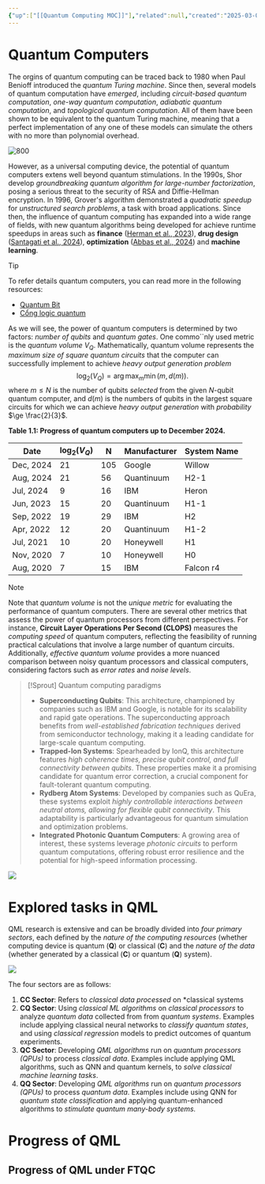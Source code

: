 ```yaml
---
{"up":["[[Quantum Computing MOC]]"],"related":null,"created":"2025-03-07 22:18:26","tags":["quantum_computing"],"dg-publish":true,"permalink":"/research-labs/notes/a-first-glimpse-of-quantum-machine-learning/","dgPassFrontmatter":true}
---
```


# Quantum Computers

The orgins of quantum computing can be traced back to 1980 when Paul Benioff introduced the *quantum Turing machine*. Since then, several models of quantum computation have *emerged*, including *circuit-based quantum computation*, *one-way quantum computation*, *adiabatic quantum computation*, and *topological quantum computation*. All of them have been shown to be equivalent to the quantum Turing machine, meaning that a perfect implementation of any one of these models can simulate the others with no more than polynomial overhead.

![800](https://i.imgur.com/fXMijR9.png)

However, as a universal computing device, the potential of quantum computers extens well beyond quantum stimulations. In the 1990s, Shor develop *groundbreaking quantum algorithm for large-number factorization*, posing a serious threat to the security of RSA and Diffie-Hellman encryption. In 1996, Grover's algorithm demonstrated a *quadratic speedup* for *unstructured search problems*, a task with broad applications. Since then, the influence of quantum computing has expanded into a wide range of fields, with new quantum algorithms being developed for achieve runtime speedups in areas such as **finance** ([Herman et al., 2023](https://arxiv.org/abs/2307.11230)), **drug design** ([Santagati et al., 2024](https://arxiv.org/abs/2301.04114)), **optimization** ([Abbas et al., 2024](https://arxiv.org/abs/2312.02279)) and **machine learning**.

>[!Tip]
>To refer details quantum computers, you can read more in the following resources:
>- [Quantum Bit](Quantum%20Bit.md)
>- [Cổng logic quantum](Research%20Labs/Notes/Cổng%20logic%20quantum.md)
>

As we will see, the power of quantum computers is determined by two factors: *number of qubits* and *quantum gates*. One commo``nly used metric is the *quantum volume* $V_Q$. Mathematically, quantum volume represents the *maximum size of square quantum circuits* that the computer can successfully implement to achieve *heavy output generation problem*
$$\log_2(V_Q) = \arg\max_{m} \min(m, d(m)).$$
where $m\le N$ is the number of qubits *selected* from the given $N$-qubit quantum computer, and $d(m)$ is the numbers of qubits in the largest square circuits for which we can achieve *heavy output generation* with *probability* $\ge \frac{2}{3}$.  

**Table 1.1: Progress of quantum computers up to December 2024.**

| Date      | $\log_2(V_Q)$ | N   | Manufacturer | System Name |
| --------- | ------------- | --- | ------------ | ----------- |
| Dec, 2024 | 21            | 105 | Google       | Willow      |
| Aug, 2024 | 21            | 56  | Quantinuum   | H2-1        |
| Jul, 2024 | 9             | 16  | IBM          | Heron       |
| Jun, 2023 | 15            | 20  | Quantinuum   | H1-1        |
| Sep, 2022 | 19            | 29  | IBM          | H2          |
| Apr, 2022 | 12            | 20  | Quantinuum   | H1-2        |
| Jul, 2021 | 10            | 20  | Honeywell    | H1          |
| Nov, 2020 | 7             | 10  | Honeywell    | H0          |
| Aug, 2020 | 7             | 15  | IBM          | Falcon r4   |
 
>[!Note]
>Note that *quantum volume* is not the *unique metric* for evaluating the performance of quantum computers. There are several other metrics that assess the power of quantum processors from different perspectives. For instance, **Circuit Layer Operations Per Second (CLOPS)** measures the *computing speed* of quantum computers, reflecting the feasibility of running practical calculations that involve a large number of quantum circuits. Additionally, *effective quantum volume* provides a more nuanced comparison between noisy quantum processors and classical computers, considering factors such as *error rates* and *noise levels*.


>[!Sprout] Quantum computing paradigms
> - **Superconducting Qubits**: This architecture, championed by companies such as IBM and Google, is notable for its scalability and rapid gate operations. The superconducting approach benefits from *well-established fabrication techniques* derived from semiconductor technology, making it a leading candidate for large-scale quantum computing.
> - **Trapped-Ion Systems**: Spearheaded by IonQ, this architecture features *high coherence times, precise qubit control, and full connectivity between qubits*. These properties make it a promising candidate for quantum error correction, a crucial component for fault-tolerant quantum computing.
> - **Rydberg Atom Systems**: Developed by companies such as QuEra, these systems exploit *highly controllable interactions between neutral atoms, allowing for flexible qubit connectivity*. This adaptability is particularly advantageous for quantum simulation and optimization problems.
> - **Integrated Photonic Quantum Computers**: A growing area of interest, these systems leverage *photonic circuits* to perform quantum computations, offering robust error resilience and the potential for high-speed information processing.

![](https://i.imgur.com/eCeE2IO.png)


# Explored tasks in QML

QML research is extensive and can be broadly divided into *four primary sectors*, each defined by the *nature of the computing resources* (whether computing device is quantum (**Q**) or classical (**C**) and the *nature of the data* (whether generated by a classical (**C**) or quantum (**Q**) system). 

![](https://i.imgur.com/Rm57QyB.png)

The four sectors are as follows:
1. **CC Sector**: Refers to *classical data processed* on *classical systems
2. **CQ Sector**: Using *classical ML algorithms* on *classical processors* to analyze *quantum data* collected from from *quantum systems*. Examples include applying classical neural networks to *classify quantum states*, and using *classical regression* models to predict outcomes of quantum experiments.
3. **QC Sector**: Developing *QML algorithms* run on *quantum processors (QPUs)* to process *classical data*. Examples include applying QML algorithms, such as QNN and quantum kernels, to *solve classical machine learning tasks*.
4. **QQ Sector**: Developing *QML algorithms* run on *quantum processors (QPUs)* to process *quantum data*. Examples include using QNN for *quantum state classification* and applying quantum-enhanced algorithms to *stimulate quantum many-body systems.*

# Progress of QML
## Progress of QML under FTQC

